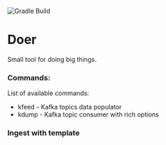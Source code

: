 ![Gradle Build](https://github.com/sygnowski/doer/workflows/Gradle%20Build/badge.svg)

# Doer
Small tool for doing big things.

### Commands:
List of available commands:
- kfeed - Kafka topics data populator
- kdump - Kafka topic consumer with rich options






### Ingest with template